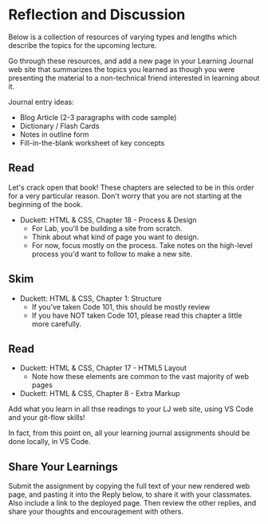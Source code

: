 # Reflection and Discussion

Below is a collection of resources of varying types and lengths which describe the topics for the upcoming lecture.  

Go through these resources, and add a new page in your Learning Journal web site that summarizes the topics you learned as though you were presenting the material to a non-technical friend interested in learning about it.

Journal entry ideas:
* Blog Article (2-3 paragraphs with code sample)
* Dictionary / Flash Cards
* Notes in outline form
* Fill-in-the-blank worksheet of key concepts

## Read

Let's crack open that book! These chapters are selected to be in this order for a very particular reason. Don't worry that you are not starting at the beginning of the book. 

- Duckett: HTML & CSS, Chapter 18 - Process & Design
  - For Lab, you'll be building a site from scratch. 
  - Think about what kind of page you want to design.
  - For now, focus mostly on the process. Take notes on the high-level process you'd want to follow to make a new site.

## Skim
- Duckett: HTML & CSS, Chapter 1: Structure
  - If you've taken Code 101, this should be mostly review
  - If you have NOT taken Code 101, please read this chapter a little more carefully. 

## Read
- Duckett: HTML & CSS, Chapter 17 - HTML5 Layout
  - Note how these elements are common to the vast majority of web pages
- Duckett: HTML & CSS, Chapter 8 - Extra Markup

Add what you learn in all thse readings to your LJ web site, using VS Code and your git-flow skills! 

In fact, from this point on, all your learning journal assignments should be done locally, in VS Code.

## Share Your Learnings

Submit the assignment by copying the full text of your new rendered web page, and pasting it into the Reply below, to share it with your classmates. Also include a link to the deployed page. Then review the other replies, and share your thoughts and encouragement with others. 
